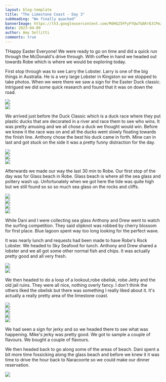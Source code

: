 ```yaml
---
layout: blog-template
title: "The Limestone Coast - Day 3"
subHeading: "We finally quacked"
bannerImage: https://lh3.googleusercontent.com/MdHG25FFyFYQw7GARr8JCPmz1wldqTtjAyogmH28agoN4DV2vau7XJSLlrmhPdnXQS0UoXWRpXxGjel8eVEtVukhFVIhhoR7zS0K8XR-Q-PH8qTdPuu03wFXYekwbKJbqktgEQmVeug=w2400
date: 2023-04-09
author: Amy Sellitti
comments: true
---
```


THappy Easter Everyone! We were ready to go on time and did a quick run through the McDonald's drive through.  With coffee in hand we headed out towards Robe which is where we would be exploring today. 

First stop through was to see Larry the Lobster. Larry is one of the big things in Australia. He is a very large Lobster in Kingston so we stopped to take photos. When we were there we saw a sign for the Easter Duck classic. Intrigued we did some quick research and found that it was on down the road.

<div class="center-image"><img src="https://lh3.googleusercontent.com/Nf4VjlyZo_q_2PpyERVhIh0bXb376BysSsnPsEsqd6Pvo6JxPn_i1Xu6urPXr615tH1h_yPO9rfCheee44w3kXzmkPkUsxj8_J_8P3pInjOlGmrR4pzVbuX66Ejr6BwQFJDLu-kIJ0Y=w2400" /></div>
<div class="center-image"><img src="https://lh3.googleusercontent.com/nDM31bulglEeWCLFT5ujQf7A8FzEs2cSuKT61f-Ou7SnbCALUcMv9Kyie16tVJpQgyXdN6CVgsYdOw_U7G7XlDAEwQM0jGpJ9iaHTa2tJtnjkh3nBdmwxXqxUuzPdOaB1IVBeEexXTw=w2400" /></div>

We arrived just before the Duck Classic which is a duck race where they put plastic ducks that are decorated in a river and race them to see who wins. It was pretty amusing and we all chose a duck we thought would win. Before we knew it the race was on and all the ducks went slowly floating towards the finish line. Anthony chose the best his duck came in forth. Mine can in last and got stuck on the side  it was a pretty funny distraction for the day. 

<div class="center-image"><img src="https://lh3.googleusercontent.com/r8qp9j0nj5xfWPTrpf2EEDFCuTkWoWq83dux3ZeBy8ngnj4RTk3GllU7dG4lUXd44ZdRA8FFQX3IDXU9L2hRI06gJg_F9juDPHPkebbD3wWMjFTDxLeXewSywuTzUB3DoWXmJQ94WuQ=w2400" /></div>
<div class="center-image"><img src="https://lh3.googleusercontent.com/EGioId8WdNTUT45be6GVljnJxCm5hbOda0YAo71GviMpvOhBiY_-Q-Ecoo-xJAxtNyEzb2DrB-QR6iXliaiCocg9tnGDfDe_zxOEdEx3Qk2FS5_f3adJ1PDJTHffVLQcBuqjpV6KtwQ=w2400" /></div>
<div class="center-image"><img src="https://lh3.googleusercontent.com/va__ep9Gqq3tZV-pxpF1EfEEPsS3Ak4uRvuSy4Hcp7F-YLyBKVOZ-IVtdJZaSNlIPKgR1vUvi7Yd5wz9Xzt9eloYDfVcmxUScoX2obSoOt41SiTs1k5z8_7SPB40zFgPMql3HX8kZ18=w2400" /></div>


Afterwards we made our way the last 30 min to Robe. Our first stop of the day was for Glass beach in Robe. Glass beach is where all the sea glass and pottery wash up. Unfortunately when we got here the tide was quite high but we still found so so so much sea glass on the rocks and cliffs.

<div class="center-image"><img src="https://lh3.googleusercontent.com/Pgm9O1GsLExZSUcRohw6KWbMvdDwi-dlZti6vq3g36XSKytYNH6rOBSxBHWngqiRqhLR7YQ-hbV_UE4t4KYlDwIn49TgdBAsRKGoQ2ocLzWiEVkdVRZQCqPm7RBKc6wwVuxszqBwA9U=w2400" /></div>
<div class="center-image"><img src="https://lh3.googleusercontent.com/XC-WR3hyqe4p6SOyKAMWTZ6Ir8r9xVhRuOWLcML6_sucpwKTiXd80IXpbwKp5zRR9wt5BXVJddHVAAXgOGdEhsA8uf9zdo_lqmk8Zw8vk6zY46DnG7ngizigyd2633cYj5dzOaOjck4=w2400" /></div>
<div class="center-image"><img src="https://lh3.googleusercontent.com/MdHG25FFyFYQw7GARr8JCPmz1wldqTtjAyogmH28agoN4DV2vau7XJSLlrmhPdnXQS0UoXWRpXxGjel8eVEtVukhFVIhhoR7zS0K8XR-Q-PH8qTdPuu03wFXYekwbKJbqktgEQmVeug=w2400" /></div>
<div class="center-image"><img src="https://lh3.googleusercontent.com/Qi4TPiuiPDhWxPE7FzXEyKfgoCZpDZRxegq1Rt7ZnrB2vUJRdJ_E5Y_c6kqpnLUceM9Z2uarKZPqSoSZeA-oLUaytQ9orcU_A4QT-dNMzlRRLUmZnuBkI7UITVAnPh1VCc8k8DNpQNw=w2400" /></div>

While Dani and I were collecting sea glass Anthony and Drew went to watch the surfing competition. They said slipknot was robbed by cherry blossom for first place.  Blue lagoon spent way too long looking for the perfect wave. 

It was nearly lunch and requests had been made to have Robe's Rock Lobster. We headed to Sky Seafood for lunch. Anthony and Drew shared a lobster and we all got some other normal fish and chips. It was actually pretty good and all very fresh.

<div class="center-image"><img src="https://lh3.googleusercontent.com/cf_DzpGJX4pzlo0Ujuol7t62qLsrm7EzKesuksjGI3hMSc22ZmXrqBSiJe9tSWyR5NnHk4mmdVv3vgY7p1fJPj-VzMA5RBkNx9wxQSKGXYv3RDSBAQDhp7i41UJBzivhbqmdcn9awjk=w2400" /></div>
<div class="center-image"><img src="https://lh3.googleusercontent.com/H-3UL2B46Xqi-_SNVEqKxIY_IlPCa8r7kJGcr7qzFNzKJMZXv3QpV7GvpDqwFbWMniRA0zX5ZVBWg8UE2jkGT1SYCG90iLm7heiV6rFw2H0I8y4hNgAuJnU2GMcIuKm0K0RhqhBk00g=w2400" /></div>

We then headed to do a loop of a lookout,robe obelisk, robe Jetty and the old jail ruins. They were all nice, nothing overly fancy. I don't think the others liked the obelisk but there was something I really liked about it. It's actually a really pretty area of the limestone coast.

<div class="center-image"><img src="https://lh3.googleusercontent.com/NloJ-LnIjahDhUBtDnWaDhAMhzfv8OlZLLzKABOaXE33utfUptsYTEswdHe8zfB7q6-4sVGhbh0g4Yonu45lJ1XsrbRn7rBG4txzqaJF0UjBtNB-xZTrBrUw7OJfwZVIy0e0AsAb7AA=w2400" /></div>
<div class="center-image"><img src="https://lh3.googleusercontent.com/rjXxLSWVKB5ItA8K4qfJThfdWf-J1HD2J6QZfejdnQI_7UsNHf2OZoyomCPQrKyaV9VFC1g3K7WuDqDph5O-zfFRgg4kYBgBsqlb_f7CsEt6SIj8ACxb_7E80N_52QmODkN2m8TLybc=w2400" /></div>
<div class="center-image"><img src="https://lh3.googleusercontent.com/tL9tQoxXzxCz1R3s8Pih1D_SEhIGdVxGiid6mF870tZXseBT7jItfhdSDEJPZECBXn8gzkkF_mguTYFYH1p6eLTHZJLUSzZQnBcQpbA4kZ4UfQvoHhEgPr5Sv7CCo-Ga9NFvteTToTI=w2400" /></div>
<div class="center-image"><img src="https://lh3.googleusercontent.com/GwcgDVSCB6AEa0QLLRwEk8AJasrh_fcmXICCHgZrhElO2qTDmNYJwPMVrHJ4yXk9CdRUGZ5HWbvXD9KJS3k6v2f2l2ses1oTiVE3OWJkWrM1uaiyXheWoUHnNFeWJ7IVut_ZrvjxY6k=w2400" /></div>

We had seen a sign for jerky and so we headed there to see what was happening. Mike's jerky was pretty good. We got to sample a couple of flavours. We bought a couple of  flavours. 

We then headed back to go along some of the areas of beach. Dani spent a bit more time fossicking along the glass beach and before we knew it it was time to drive the hour back to Naracoorte so we could make our dinner reservation. 

<div class="center-image"><img src="https://lh3.googleusercontent.com/sz99EWZbZYm1Pjscc6al6SZjFbThgaQ2hnU-OiJe3lJA_TVte3wAE2WFe68iklDMTkOwG3k1hTm-kkQTnIS-fOPbEdt-uGS8hbRDD4IA2j_sleIfgp8Le0Qe0B1FAIlkmwqAhr5KUWw=w2400" /></div>






